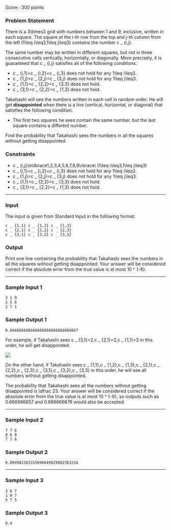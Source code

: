 Score : 300 points

### Problem Statement

There is a 3\times3 grid with numbers between 1 and 9, inclusive, written in each square. The square at the i-th row from the top and j-th column from the left (1\leq i\leq3,1\leq j\leq3) contains the number c \_ {i,j}.

The same number may be written in different squares, but not in three consecutive cells vertically, horizontally, or diagonally.
More precisely, it is guaranteed that c \_ {i,j} satisfies all of the following conditions.

* c \_ {i,1}=c \_ {i,2}=c \_ {i,3} does not hold for any 1\leq i\leq3.
* c \_ {1,j}=c \_ {2,j}=c \_ {3,j} does not hold for any 1\leq j\leq3.
* c \_ {1,1}=c \_ {2,2}=c \_ {3,3} does not hold.
* c \_ {3,1}=c \_ {2,2}=c \_ {1,3} does not hold.

Takahashi will see the numbers written in each cell in random order.
He will get **disappointed** when there is a line (vertical, horizontal, or diagonal) that satisfies the following condition.

* The first two squares he sees contain the same number, but the last square contains a different number.

Find the probability that Takahashi sees the numbers in all the squares without getting disappointed.

### Constraints

* c \_ {i,j}\in\lbrace1,2,3,4,5,6,7,8,9\rbrace\ (1\leq i\leq3,1\leq j\leq3)
* c \_ {i,1}=c \_ {i,2}=c \_ {i,3} does not hold for any 1\leq i\leq3.
* c \_ {1,j}=c \_ {2,j}=c \_ {3,j} does not hold for any 1\leq j\leq3.
* c \_ {1,1}=c \_ {2,2}=c \_ {3,3} does not hold.
* c \_ {3,1}=c \_ {2,2}=c \_ {1,3} does not hold.

---

### Input

The input is given from Standard Input in the following format:

```
c _ {1,1} c _ {1,2} c _ {1,3}
c _ {2,1} c _ {2,2} c _ {2,3}
c _ {3,1} c _ {3,2} c _ {3,3}
```

### Output

Print one line containing the probability that Takahashi sees the numbers in all the squares without getting disappointed.
Your answer will be considered correct if the absolute error from the true value is at most 10 ^ {-8}.

---

### Sample Input 1

```
3 1 9
2 5 6
2 7 1
```

### Sample Output 1

```
0.666666666666666666666666666667
```

For example, if Takahashi sees c \_ {3,1}=2,c \_ {2,1}=2,c \_ {1,1}=3 in this order, he will get disappointed.

![](https://img.atcoder.jp/abc319/d4635a227bbb8db7143f4bbee77a9979.png)

On the other hand, if Takahashi sees c \_ {1,1},c \_ {1,2},c \_ {1,3},c \_ {2,1},c \_ {2,2},c \_ {2,3},c \_ {3,1},c \_ {3,2},c \_ {3,3} in this order, he will see all numbers without getting disappointed.

The probability that Takahashi sees all the numbers without getting disappointed is \dfrac 23.
Your answer will be considered correct if the absolute error from the true value is at most 10 ^ {-8}, so outputs such as 0.666666657 and 0.666666676 would also be accepted.

---

### Sample Input 2

```
7 7 6
8 6 8
7 7 6
```

### Sample Output 2

```
0.004982363315696649029982363316
```

---

### Sample Input 3

```
3 6 7
1 9 7
5 7 5
```

### Sample Output 3

```
0.4
```